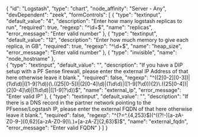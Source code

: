 {
    "id": "Logstash",
    "type": "chart",
    "node_affinity": "Server - Any",
    "devDependent": "zeek",
    "formControls": [
        {
            "type": "textinput",
            "default_value": "4",
            "description": "Enter how many logstash replicas to run",
            "required": true,
            "regexp": "^\\d+$",
            "name": "replicas",
            "error_message": "Enter valid number"
        },
        {
            "type": "textinput",
            "default_value": "12",
            "description": "Enter how much memory to give each replica, in GB",
            "required": true,
            "regexp": "^\\d+$",
            "name": "heap_size",
            "error_message": "Enter valid number"
        },
        {
            "type": "invisible",
            "name": "node_hostname"
        },        
        {
            "type": "textinput",
            "default_value": "",
            "description": "If you have a DIP setup with a PF Sense firewall, please enter the external IP Address of that here otherwise leave it blank.",
            "required": false,
            "regexp": "^((2[0-2][0-3])|(1\\d\\d)|([1-9]?\\d))(\\.((25[0-5])|(2[0-4]\\d)|(1\\d\\d)|([1-9]?\\d))){2}\\.((25[0-4])|(2[0-4]\\d)|(1\\d\\d)|([1-9]?\\d))$",
            "name": "external_ip",
            "error_message": "Enter valid IP"
        },
        {
            "type": "textinput",
            "default_value": "",
            "description": "If there is a DNS record in the partner network pointing to the PFsense/Logstash IP, please enter the external FQDN of that here otherwise leave it blank.",
            "required": false,
            "regexp": "^(?=^.{4,253}$)(^((?!-)[a-zA-Z0-9-]{0,62}[a-zA-Z0-9]\\.)+[a-zA-Z]{2,63}$)$",
            "name": "external_fqdn",
            "error_message": "Enter valid FQDN"
        }
    ]
}

